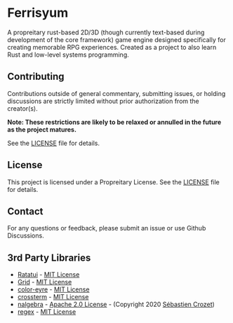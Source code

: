 # Ferrisyum
A propreitary rust-based 2D/3D (though currently text-based during development of the core 
framework) game engine designed specifically for creating memorable RPG experiences. 
Created as a project to also learn Rust and low-level systems programming.

## Contributing

Contributions outside of general commentary, submitting issues, or holding discussions are 
strictly limited without prior authorization from the creator(s). 

**Note: These restrictions are likely to be relaxed or annulled in the future as the project matures.**

See the [LICENSE](LICENSE) file for details.

## License

This project is licensed under a Propreitary License. See the [LICENSE](LICENSE) file for details.

## Contact

For any questions or feedback, please submit an issue or use Github Discussions.

## 3rd Party Libraries

* [Ratatui](https://github.com/ratatui/ratatui/) - [MIT License](https://github.com/ratatui/ratatui/blob/main/LICENSE)
* [Grid](https://github.com/becheran/grid) - [MIT License](https://github.com/becheran/grid)
* [color-eyre](https://crates.io/crates/color-eyre/) - [MIT License](https://choosealicense.com/licenses/mit/)
* [crossterm](https://github.com/crossterm-rs/crossterm) - [MIT License](https://github.com/crossterm-rs/crossterm/blob/master/LICENSE)
* [nalgebra](https://github.com/dimforge/nalgebra) - [Apache 2.0 License](https://github.com/dimforge/nalgebra?tab=Apache-2.0-1-ov-file#readme) - (Copyright 2020 [Sébastien Crozet](https://github.com/sebcrozet))
* [regex](https://github.com/rust-lang/regex) - [MIT License](https://github.com/rust-lang/regex/blob/master/LICENSE-MIT)